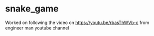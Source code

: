 # snake_game

Worked on following the video on https://youtu.be/rbasThWVb-c from engineer man youtube channel
